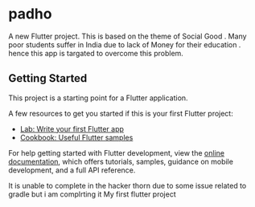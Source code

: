 # padho

A new Flutter project.
This is based on the theme of Social Good . Many poor students suffer in India due to lack of Money for their education .
hence this app is targated to overcome this problem.

## Getting Started

This project is a starting point for a Flutter application.

A few resources to get you started if this is your first Flutter project:

- [Lab: Write your first Flutter app](https://docs.flutter.dev/get-started/codelab)
- [Cookbook: Useful Flutter samples](https://docs.flutter.dev/cookbook)

For help getting started with Flutter development, view the
[online documentation](https://docs.flutter.dev/), which offers tutorials,
samples, guidance on mobile development, and a full API reference.

It is unable to complete in the hacker thorn due to some issue related to gradle but i am complrting it My first flutter project
